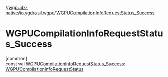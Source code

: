 //[wgpu4k-native](../../index.md)/[io.ygdrasil.wgpu](index.md)/[WGPUCompilationInfoRequestStatus_Success](-w-g-p-u-compilation-info-request-status_-success.md)

# WGPUCompilationInfoRequestStatus_Success

[common]\
const val [WGPUCompilationInfoRequestStatus_Success](-w-g-p-u-compilation-info-request-status_-success.md): [WGPUCompilationInfoRequestStatus](-w-g-p-u-compilation-info-request-status/index.md)